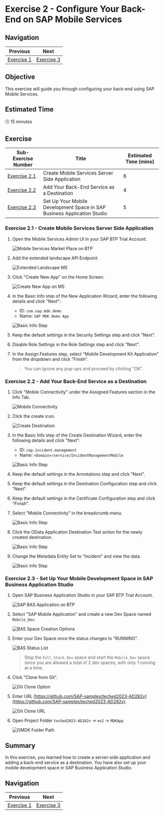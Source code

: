 # Exercise 2 - Configure Your Back-End on SAP Mobile Services

## Navigation
| Previous | Next |
| --- | --- |
| [Exercise 1](../ex1/README.md) | [Exercise 3](../ex3/README.md) |

## Objective
This exercise will guide you through configuring your back-end using SAP Mobile Services.

## Estimated Time
:clock4: 15 minutes

## Exercise
| Sub-Exercise Number | Title | Estimated Time (mins) |
| ------------------- | ----- | ------------------- |
| [Exercise 2.1](#exercise-21---create-mobile-services-server-side-application) | Create Mobile Services Server Side Application | 6 |
| [Exercise 2.2](#exercise-22---add-your-back-end-service-as-a-destination) | Add Your Back-End Service as a Destination | 4 |
| [Exercise 2.3](#exercise-23---set-up-your-mobile-development-space-in-sap-business-application-studio) | Set Up Your Mobile Development Space in SAP Business Application Studio | 5 |

### Exercise 2.1 - Create Mobile Services Server Side Application

1. Open the Mobile Services Admin UI in your SAP BTP Trial Account.

    ![Mobile Services Market Place on BTP](images/img-1-1.png)

2. Add the extended landscape API Endpoint.

    ![Extended Landscape MS](images/img-1-2.png)

3. Click "Create New App" on the Home Screen.

    ![Create New App on MS](images/img-1-3.png)

4. In the Basic Info step of the New Application Wizard, enter the following details and click "Next":
   - ID: `com.sap.mdk.demo`
   - Name: `SAP MDK Demo App`

    ![Basic Info Step](images/img-1-4.png)

5. Keep the default settings in the Security Settings step and click "Next".

6. Disable Role Settings in the Role Settings step and click "Next".

7. In the Assign Features step, select "Mobile Development Kit Application" from the dropdown and click "Finish".

    > You can ignore any pop-ups and proceed by clicking "OK".

### Exercise 2.2 - Add Your Back-End Service as a Destination

1. Click "Mobile Connectivity" under the Assigned Features section in the Info Tab.

    ![Mobile Connectivity](images/img-2-1.png)

2. Click the create icon.

    ![Create Destination](images/img-2-1.png)

3. In the Basic Info step of the Create Destination Wizard, enter the following details and click "Next":
   - ID: `cap.incident.management`
   - Name: `<Domain>/service/IncidentManagementMobile`

    ![Basic Info Step](images/img-2-3.png)

4. Keep the default settings in the Annotations step and click "Next".

5. Keep the default settings in the Destination Configuration step and click "Next".

6. Keep the default settings in the Certificate Configuration step and click "Finish".

7. Select "Mobile Connectivity" in the breadcrumb menu.

    ![Basic Info Step](images/img-2-7.png)

8. Click the OData Application Destination Test action for the newly created destination.

    ![Basic Info Step](images/img-2-8.png)

9. Change the Metadata Entity Set to "Incident" and view the data.

    ![Basic Info Step](images/img-2-9.png)

### Exercise 2.3 - Set Up Your Mobile Development Space in SAP Business Application Studio

1. Open SAP Business Application Studio in your SAP BTP Trial Account.

    ![SAP BAS Application on BTP](images/img-3-1.png)

2. Select "SAP Mobile Application" and create a new Dev Space named `Mobile_Dev`.

    ![BAS Space Creation Options](images/img-3-2.png)

3. Enter your Dev Space once the status changes to "RUNNING".

    ![BAS Status List](images/img-3-3.png)

    > Stop the `Full_Stack_Dev` space and start the `Mobile_Dev` space since you are allowed a total of 2 dev spaces, with only 1 running at a time.

4. Click "Clone from Git".

    ![Git Clone Option](images/img-3-4.png)

5. Enter URL [https://github.com/SAP-samples/teched2023-AD282v](https://github.com/SAP-samples/teched2023-AD282v).

   ![Git Clone URL](images/img-3-5.png)

6. Open Project Folder `teched2023-AD282v` &rarr; `ex2` &rarr; `MDKApp`

   ![GMDK Folder Path](images/img-3-6.png)

## Summary

In this exercise, you learned how to create a server-side application and adding a back-end service as a destination. You have also set up your mobile development space in SAP Business Application Studio.

## Navigation

| Previous | Next |
| --- | --- |
| [Exercise 1](../ex1/README.md) | [Exercise 3](../ex3/README.md) |
